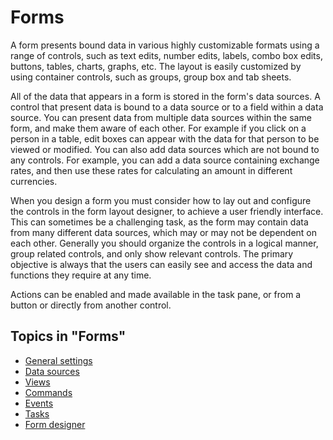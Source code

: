# Forms

A form presents bound data in various highly customizable formats using a range of controls, such as text edits, number edits, labels, combo box edits, buttons, tables, charts, graphs, etc. The layout is easily customized by using container controls, such as groups, group box and tab sheets.

All of the data that appears in a form is stored in the form's data sources. A control that present data is bound to a data source or to a field within a data source. You can present data from multiple data sources within the same form, and make them aware of each other. For example if you click on a person in a table, edit boxes can appear with the data for that person to be viewed or modified. You can also add data sources which are not bound to any controls. For example, you can add a data source containing exchange rates, and then use these rates for calculating an amount in different currencies.

When you design a form you must consider how to lay out and configure the controls in the form layout designer, to achieve a user friendly interface. This can sometimes be a challenging task, as the form may contain data from many different data sources, which may or may not be dependent on each other. Generally you should organize the controls in a logical manner, group related controls, and only show relevant controls. The primary objective is always that the users can easily see and access the data and functions they require at any time.

Actions can be enabled and made available in the task pane, or from a button or directly from another control.  

## Topics in "Forms"
* [General settings](forms/general-settings.md)
* [Data sources](tables/data-sources.md)
* [Views](forms/views.md)
* [Commands](forms/commands.md)
* [Events](forms/events.md)
* [Tasks](forms/tasks.md)
* [Form designer](forms/form-designer.md)
